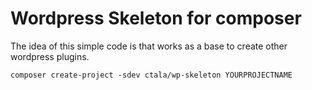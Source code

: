 # Wordpress Skeleton for composer

The idea of this simple code is that works as a base to create other wordpress plugins.

    composer create-project -sdev ctala/wp-skeleton YOURPROJECTNAME
